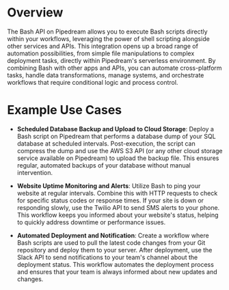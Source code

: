 # Overview

The Bash API on Pipedream allows you to execute Bash scripts directly within your workflows, leveraging the power of shell scripting alongside other services and APIs. This integration opens up a broad range of automation possibilities, from simple file manipulations to complex deployment tasks, directly within Pipedream's serverless environment. By combining Bash with other apps and APIs, you can automate cross-platform tasks, handle data transformations, manage systems, and orchestrate workflows that require conditional logic and process control.

# Example Use Cases

- **Scheduled Database Backup and Upload to Cloud Storage**: Deploy a Bash script on Pipedream that performs a database dump of your SQL database at scheduled intervals. Post-execution, the script can compress the dump and use the AWS S3 API (or any other cloud storage service available on Pipedream) to upload the backup file. This ensures regular, automated backups of your database without manual intervention.

- **Website Uptime Monitoring and Alerts**: Utilize Bash to ping your website at regular intervals. Combine this with HTTP requests to check for specific status codes or response times. If your site is down or responding slowly, use the Twilio API to send SMS alerts to your phone. This workflow keeps you informed about your website's status, helping to quickly address downtime or performance issues.

- **Automated Deployment and Notification**: Create a workflow where Bash scripts are used to pull the latest code changes from your Git repository and deploy them to your server. After deployment, use the Slack API to send notifications to your team's channel about the deployment status. This workflow automates the deployment process and ensures that your team is always informed about new updates and changes.
